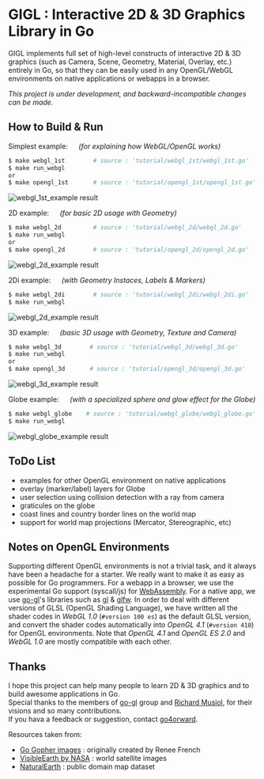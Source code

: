 # GIGL : Interactive 2D & 3D Graphics Library in Go

GIGL implements full set of high-level constructs of interactive 2D & 3D graphics 
(such as Camera, Scene, Geometry, Material, Overlay, etc.) entirely in Go, 
so that they can be easily used in any OpenGL/WebGL environments on native applications or webapps in a browser.

*This project is under development, and backward-incompatible changes can be made.*

## How to Build & Run 

Simplest example: &emsp; _(for explaining how WebGL/OpenGL works)_
```bash
$ make webgl_1st        # source : 'tutorial/webgl_1st/webgl_1st.go'
$ make run_webgl
or
$ make opengl_1st       # source : 'tutorial/opengl_1st/opengl_1st.go'
```
![webgl_1st_example result](tutorial/captured/xscreen_webgl1st.png)

2D example: &emsp; _(for basic 2D usage with Geometry)_
```bash
$ make webgl_2d         # source : 'tutorial/webgl_2d/webgl_2d.go'
$ make run_webgl
or
$ make opengl_2d        # source : 'tutorial/opengl_2d/opengl_2d.go'
```
![webgl_2d_example result](tutorial/captured/xscreen_webgl2d.png)

2Di example: &emsp; _(with Geometry Instaces, Labels & Markers)_
```bash
$ make webgl_2di        # source : 'tutorial/webgl_2di/webgl_2di.go'
$ make run_webgl
```
![webgl_2d_example result](tutorial/captured/xscreen_webgl2di.png)

3D example: &emsp; _(basic 3D usage with Geometry, Texture and Camera)_
```bash
$ make webgl_3d        # source : 'tutorial/webgl_3d/webgl_3d.go'
$ make run_webgl
or
$ make opengl_3d       # source : 'tutorial/opengl_3d/opengl_3d.go'
```
![webgl_3d_example result](tutorial/captured/xscreen_webgl3d.png)

Globe example: &emsp; _(with a specialized sphere and glow effect for the Globe)_
```bash
$ make webgl_globe    # source : 'tutorial/webgl_globe/webgl_globe.go'
$ make run_webgl
```
![webgl_globe_example result](tutorial/captured/xscreen_webglglobe.png)

## ToDo List

- examples for other OpenGL environment on native applications
- overlay (marker/label) layers for Globe
- user selection using collision detection with a ray from camera
- graticules on the globe
- coast lines and country border lines on the world map
- support for world map projections (Mercator, Stereographic, etc)

## Notes on OpenGL Environments

Supporting different OpenGL environments is not a trivial task, and it always have been a headache for a starter. 
We really want to make it as easy as possible for Go programmers.
For a webapp in a browser, we use the experimental Go support (syscall/js) for [WebAssembly](https://github.com/golang/go/wiki/WebAssembly).
For a native app, we use [go-gl](https://github.com/go-gl)'s libraries such as [gl](https://github.com/go-gl/gl) & [glfw](https://github.com/go-gl/glfl).
In order to deal with different versions of GLSL (OpenGL Shading Language), we have written all the shader codes in *WebGL 1.0* (`#version 100 es`) as the default GLSL version, and convert the shader codes automatically into *OpenGL 4.1* (`#version 410`) for OpenGL environments. Note that *OpenGL 4.1* and *OpenGL ES 2.0* and *WebGL 1.0* are mostly compatible with each other.

## Thanks

I hope this project can help many people to learn 2D & 3D graphics and to build awesome applications in Go.  
Special thanks to the members of [go-gl](https://github.com/go-gl) group and [Richard Musiol](https://github.com/neelance), for their visions and so many contributions.  
If you hava a feedback or suggestion, contact [go4orward](https://github.com/go4orward).

Resources taken from:
- [Go Gopher images](https://golang.org/doc/gopher/) : originally created by Renee French
- [VisibleEarth by NASA](https://visibleearth.nasa.gov/collection/1484/blue-marble) : world satellite images
- [NaturalEarth](https://www.naturalearthdata.com/) : public domain map dataset
